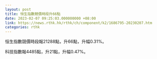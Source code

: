 ```yaml
---
layout: post
title: 恒生指數競價時段升66點
date: 2023-02-07 09:25:03.000000000 +08:00
link: https://news.rthk.hk/rthk/ch/component/k2/1686795-20230207.htm
categories: rthk
---
```


恒生指數競價時段報21288點，升66點，升幅0.31%。

科技指數報4485點，升21點，升幅0.47%。
